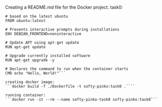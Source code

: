 Creating a README.md file for the Docker project.
task0:
```Dockerfile:
# based on the latest ubuntu
FROM ubuntu:latest

# Prevents interactive prompts during installations
ENV DEBIAN_FRONTEND=noninteractive

# Update APT using apt-get update
RUN apt-get update

# Upgrade currently installed software
RUN apt-get upgrade -y

# Declares the command to run when the container starts
CMD echo "Hello, World!"```

creating docker image:
```docker build -f ./Dockerfile -t softy-pinko:task0 .````

running container:
```docker run -it --rm --name softy-pinko-task0 softy-pinko:task0```

